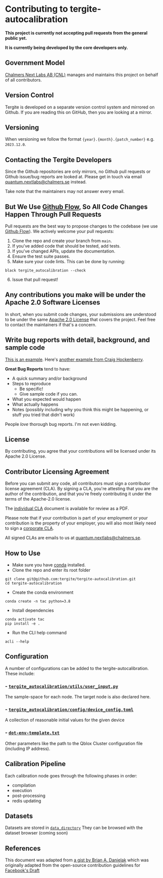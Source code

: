 # Contributing to tergite-autocalibration

**This project is currently not accepting pull requests from the general public yet.**

**It is currently being developed by the core developers only.**

## Government Model

[Chalmers Next Labs AB (CNL)](https://chalmersnextlabs.se) manages and maintains this project on behalf of all contributors.

## Version Control

Tergite is developed on a separate version control system and mirrored on Github.
If you are reading this on GitHub, then you are looking at a mirror. 

## Versioning

When versioning we follow the format `{year}.{month}.{patch_number}` e.g. `2023.12.0`.

## Contacting the Tergite Developers

Since the Github repositories are only mirrors, no Github pull requests or Github issue/bug reports 
are looked at. Please get in touch via email <quantum.nextlabs@chalmers.se> instead. 

Take note that the maintainers may not answer every email.

## But We Use [Github Flow](https://docs.github.com/en/get-started/quickstart/github-flow), So All Code Changes Happen Through Pull Requests

Pull requests are the best way to propose changes to the codebase (we
use [Github Flow](https://docs.github.com/en/get-started/quickstart/github-flow)). We actively welcome your pull
requests:

1. Clone the repo and create your branch from `main`.
2. If you've added code that should be tested, add tests.
3. If you've changed APIs, update the documentation.
4. Ensure the test suite passes.
5. Make sure your code lints. This can be done by running:
```
black tergite_autocalibration --check
```
6. Issue that pull request!

## Any contributions you make will be under the Apache 2.0 Software Licenses

In short, when you submit code changes, your submissions are understood to be under the
same [Apache 2.0 License](./LICENSE.txt) that covers the project. Feel free to contact the maintainers if that's a concern.

## Write bug reports with detail, background, and sample code

[This is an example](http://stackoverflow.com/q/12488905/180626).
Here's [another example from Craig Hockenberry](http://www.openradar.me/11905408).

**Great Bug Reports** tend to have:

-   A quick summary and/or background
-   Steps to reproduce
    -   Be specific!
    -   Give sample code if you can.
-   What you expected would happen
-   What actually happens
-   Notes (possibly including why you think this might be happening, or stuff you tried that didn't work)

People _love_ thorough bug reports. I'm not even kidding.

## License

By contributing, you agree that your contributions will be licensed under its Apache 2.0 License.

## Contributor Licensing Agreement

Before you can submit any code, all contributors must sign a
contributor license agreement (CLA). By signing a CLA, you're attesting
that you are the author of the contribution, and that you're freely
contributing it under the terms of the Apache-2.0 license.

The [individual CLA](https://tergite.github.io/contributing/icla.pdf) document is available for review as a PDF.

Please note that if your contribution is part of your employment or 
your contribution is the property of your employer, 
you will also most likely need to sign a [corporate CLA](https://tergite.github.io/contributing/ccla.pdf).

All signed CLAs are emails to us at <quantum.nextlabs@chalmers.se>.

## How to Use

-   Make sure you have [conda](https://docs.anaconda.com/free/miniconda/index.html) installed.
-   Clone the repo and enter its root folder

```shell
git clone git@github.com:tergite/tergite-autocalibration.git
cd tergite-autocalibration
```

- Create the conda environment

```shell
conda create -n tac python=3.8
```

-   Install dependencies

```shell
conda activate tac
pip install -e .
```

-   Run the CLI help command

```shell
acli --help
```

## Configuration

A number of configurations can be added to the tergite-autocalibration.
These include:

### - [`tergite_autocalibration/utils/user_input.py`](tergite_autocalibration/utils/user_input.py)

The sample-space for each node. 
The target node is also declared here.

### - [`tergite_autocalibration/config/device_config.toml`](tergite_autocalibration/config/device_config.toml)

A collection of reasonable initial values for the given device

### - [`dot-env-template.txt`](dot-env-template.txt)

Other parameters like the path to the Qblox Cluster configuration file (including IP address).

## Calibration Pipeline

Each calibration node goes through the following phases in order:

- compilation
- execution 
- post-processing
- redis updating

## Datasets

Datasets are stored in [`data_directory`](./data_directory)
They can be browsed with the dataset browser (coming soon)

## References

This document was adapted from [a gist by Brian A. Danielak](https://gist.github.com/briandk/3d2e8b3ec8daf5a27a62) which
was originally adapted from the open-source contribution guidelines
for [Facebook's Draft](https://github.com/facebook/draft-js/blob/a9316a723f9e918afde44dea68b5f9f39b7d9b00/CONTRIBUTING.md)


